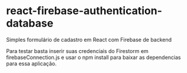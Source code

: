 # react-firebase-authentication-database
Simples formulário de cadastro em React com Firebase de backend <br/>

Para testar basta inserir suas credenciais do Firestorm em firebaseConnection.js e usar o npm install para baixar as dependencias para essa aplicação.
